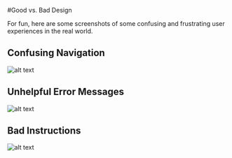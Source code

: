 #Good vs. Bad Design

For fun, here are some screenshots of some confusing and frustrating user experiences in the real world. 

Confusing Navigation
--------------------------------------------------------------------------------
![alt text](http://image.slidesharecdn.com/whyuxfailswithnotes-140423124025-phpapp02/95/why-ux-fails-with-notes-1-638.jpg?cb=1398256944 "Navigation")

Unhelpful Error Messages
--------------------------------------------------------------------------------
![alt text](http://1.bp.blogspot.com/_vMlgx0nq3zs/TT6ZhqNnmxI/AAAAAAAAACw/xbp5IQlZ78A/s1600/Medication-Errors-Definition.jpg "Navigation")

Bad Instructions
--------------------------------------------------------------------------------
![alt text](https://s-media-cache-ak0.pinimg.com/236x/7b/45/4e/7b454eaea0870e76de689470ff7f262f.jpg "Navigation")


